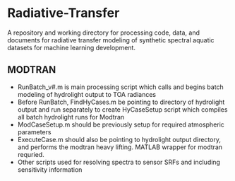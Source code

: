 # Radiative-Transfer
A repository and working directory for processing code, data, and documents for radiative transfer modeling of synthetic spectral aquatic datasets for machine learning development.  

## MODTRAN 
* RunBatch_v#.m is main processing script which calls and begins batch modeling of hydrolight output to TOA radiances
* Before RunBatch, FindHyCases.m be pointing to directory of hydrolight output and run separately to create HyCaseSetup script which compiles all batch hydrolight runs for Modtran
* ModCaseSetup.m should be previously setup for required atmospheric parameters
* ExecuteCase.m should also be pointing to hydrolight output directory, and performs the modtran heavy lifting. MATLAB wrapper for modtran requried.
* Other scripts used for resolving spectra to sensor SRFs and including sensitivity information  
